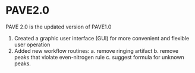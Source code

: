 # PAVE2.0
PAVE 2.0 is the updated version of PAVE1.0 
1. Created a graphic user interface (GUI) for more convenient and flexible user operation
2. Added new workflow routines:
  a. remove ringing artifact
  b. remove peaks that violate even-nitrogen rule
  c. suggest formula for unknown peaks.
  
